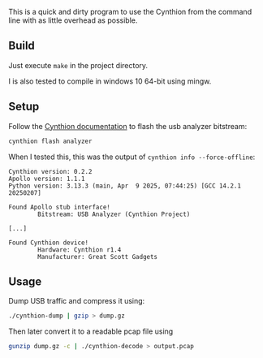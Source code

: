 This is a quick and dirty program to use the Cynthion from the command line with as little overhead as possible.

## Build

Just execute `make` in the project directory.

I is also tested to compile in windows 10 64-bit using mingw.

## Setup

Follow the [Cynthion documentation](https://cynthion.readthedocs.io/en/latest/getting_started_packetry.html#usb-analyzer-bitstream) to flash the usb analyzer bitstream:

```bash
cynthion flash analyzer
```

When I tested this, this was the output of `cynthion info --force-offline`:

```
Cynthion version: 0.2.2
Apollo version: 1.1.1
Python version: 3.13.3 (main, Apr  9 2025, 07:44:25) [GCC 14.2.1 20250207]

Found Apollo stub interface!
        Bitstream: USB Analyzer (Cynthion Project)

[...]

Found Cynthion device!
        Hardware: Cynthion r1.4
        Manufacturer: Great Scott Gadgets

```

## Usage

Dump USB traffic and compress it using:
```bash
./cynthion-dump | gzip > dump.gz
```

Then later convert it to a readable pcap file using
```bash
gunzip dump.gz -c | ./cynthion-decode > output.pcap
```
